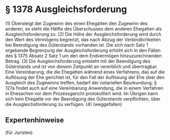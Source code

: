 # § 1378 Ausgleichsforderung
(1) Übersteigt der Zugewinn des einen Ehegatten den Zugewinn des anderen, so steht die Hälfte des Überschusses dem anderen Ehegatten als Ausgleichsforderung zu.
(2) Die Höhe der Ausgleichsforderung wird durch den Wert des Vermögens begrenzt, das nach Abzug der Verbindlichkeiten bei Beendigung des Güterstands vorhanden ist. Die sich nach Satz 1 ergebende Begrenzung der Ausgleichsforderung erhöht sich in den Fällen des § 1375 Absatz 2 Satz 1 um den dem Endvermögen hinzuzurechnenden Betrag.
(3) Die Ausgleichsforderung entsteht mit der Beendigung des Güterstands und ist von diesem Zeitpunkt an vererblich und übertragbar. Eine Vereinbarung, die die Ehegatten während eines Verfahrens, das auf die Auflösung der Ehe gerichtet ist, für den Fall der Auflösung der Ehe über den Ausgleich des Zugewinns treffen, bedarf der notariellen Beurkundung; § 127a findet auch auf eine Vereinbarung Anwendung, die in einem Verfahren in Ehesachen vor dem Prozessgericht protokolliert wird. Im Übrigen kann sich kein Ehegatte vor der Beendigung des Güterstands verpflichten, über die Ausgleichsforderung zu verfügen.
(4) (weggefallen)
## Expertenhinweise
(für Juristen)